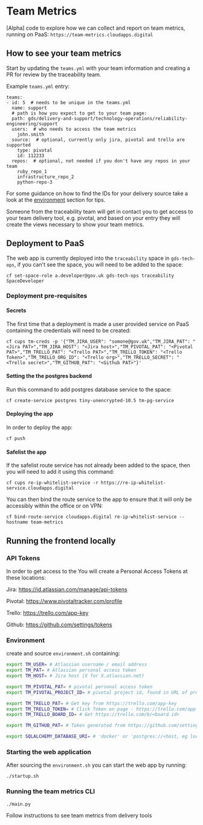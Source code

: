 # Team Metrics
[Alpha] code to explore how we can collect and report on team metrics, running on PaaS: `https://team-metrics.cloudapps.digital`

## How to see your team metrics

Start by updating the `teams.yml` with your team information and creating a PR for review by the traceability team. 

Example `teams.yml` entry:

```
teams:
- id: 5  # needs to be unique in the teams.yml
  name: support
  # path is how you expect to get to your team page:
  path: gds/delivery-and-support/technology-operations/reliability-engineering/support  
  users:  # who needs to access the team metrics
    john.smith
  source:  # optional, currently only jira, pivotal and trello are supported
    type: pivotal
    id: 112233
  repos:  # optional, not needed if you don't have any repos in your team
    ruby_repo_1
    infrastructure_repo_2
    python-repo-3
```

For some guidance on how to find the IDs for your delivery source take a look at the [environment](#Environment) section for tips.

Someone from the traceability team will get in contact you to get access to your team delivery tool, e.g. pivotal, and based on your entry they will create the views necessary to show your team metrics.

## Deployment to PaaS

The web app is currently deployed into the `traceability` space in `gds-tech-ops`, if you can't see the space, you will need to be added to the space: 

`cf set-space-role a.developer@gov.uk gds-tech-ops traceability SpaceDeveloper`

### Deployment pre-requisites
#### Secrets

The first time that a deployment is made a user provided service on PaaS containing the credentials will need to be created: 

```
cf cups tm-creds -p '{"TM_JIRA_USER": "somone@gov.uk","TM_JIRA_PAT": "<Jira PAT>","TM_JIRA_HOST": "<Jira host>","TM_PIVOTAL_PAT": "<Pivotal PAT>","TM_TRELLO_PAT": "<Trello PAT>","TM_TRELLO_TOKEN": "<Trello Token>","TM_TRELLO_ORG_ID": "<Trello org>","TM_TRELLO_SECRET": "<Trello secret>","TM_GITHUB_PAT": "<Github PAT>"}'
```

#### Setting the the postgres backend

Run this command to add postgres database service to the space:

`cf create-service postgres tiny-unencrypted-10.5 tm-pg-service`

#### Deploying the app

In order to deploy the app:

`cf push`

#### Safelist the app

If the safelist route service has not already been added to the space, then you will need to add it using this command:

`cf cups re-ip-whitelist-service -r https://re-ip-whitelist-service.cloudapps.digital`

You can then bind the route service to the app to ensure that it will only be accessibly within the office or on VPN:

`cf bind-route-service cloudapps.digital re-ip-whitelist-service --hostname team-metrics`

## Running the frontend locally

### API Tokens

In order to get access to the You will create a Personal Access Tokens at these locations:

Jira:       https://id.atlassian.com/manage/api-tokens

Pivotal:    https://www.pivotaltracker.com/profile

Trello:     https://trello.com/app-key

Github:     https://github.com/settings/tokens

### Environment

create and source `environment.sh` containing:

```bash
export TM_USER= # Atlassian username / email address
export TM_PAT= # Atlassian personal access token
export TM_HOST= # Jira host (X for X.atlassian.net)

export TM_PIVOTAL_PAT= # pivotal personal access token
export TM_PIVOTAL_PROJECT_ID= # pivotal project id, found in URL of project - https://www.pivotaltracker.com/n/projects/<project id>

export TM_TRELLO_PAT= # Get key from https://trello.com/app-key
export TM_TRELLO_TOKEN= # Click Token on page - https://trello.com/app-key
export TM_TRELLO_BOARD_ID= # Get https://trello.com/b/<board id>

export TM_GITHUB_PAT= # Token generated from https://github.com/settings/tokens

export SQLALCHEMY_DATABASE_URI= # 'docker' or 'postgres://<host, eg localhost>:<port, eg 5432>/<database name, eg team_metrics>'
```

### Starting the web application

After sourcing the `environment.sh` you can start the web app by running:

`./startup.sh`

### Running the team metrics CLI

`./main.py`

Follow instructions to see team metrics from delivery tools
